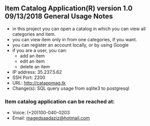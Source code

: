 Item Catalog Application(R) version 1.0 09/13/2018
General Usage Notes
-----------------------

- in this project you can open a catalog in which you can view all categories and item.
- you can view item only in from one categories, if you want.
- you can register an account locally, or by using Google
- if you are a user, you can:
	* add an item
	* edit an item
	* delete an item
- IP address: 35.237.5.62
- SSH Port: 2200
- URL: http://catappmag.tk
- Change(s): SQL query usage from sqlite3 to postgresql

### Item catalog application can be reached at:

- Voice:	(+20)100-040-0203
- Email:	magedsaadaziz@hotmail.com

